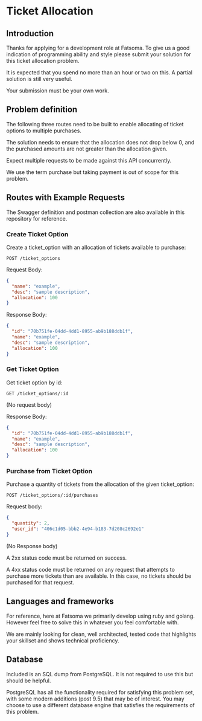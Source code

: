 # Ticket Allocation

## Introduction

Thanks for applying for a development role at Fatsoma. To give us a good
indication of programming ability and style please submit your solution for
this ticket allocation problem.

It is expected that you spend no more than an hour or two on this. A partial
solution is still very useful.

Your submission must be your own work.

## Problem definition

The following three routes need to be built to enable allocating of ticket
options to multiple purchases.

The solution needs to ensure that the allocation does not drop below 0,
and the purchased amounts are not greater than the allocation given.

Expect multiple requests to be made against this API concurrently.

We use the term purchase but taking payment is out of scope for this problem.

## Routes with Example Requests

The Swagger definition and postman collection are also available in this repository for reference.

### Create Ticket Option

Create a ticket_option with an allocation of tickets available to purchase:

`POST /ticket_options`

Request Body:

```json
{
  "name": "example",
  "desc": "sample description",
  "allocation": 100
}
```

Response Body:

```json
{
  "id": "70b751fe-04dd-4dd1-8955-ab9b188ddb1f",
  "name": "example",
  "desc": "sample description",
  "allocation": 100
}
```

### Get Ticket Option

Get ticket option by id:

`GET /ticket_options/:id`

(No request body)

Response Body:

```json
{
  "id": "70b751fe-04dd-4dd1-8955-ab9b188ddb1f",
  "name": "example",
  "desc": "sample description",
  "allocation": 100
}
```

### Purchase from Ticket Option

Purchase a quantity of tickets from the allocation of the given ticket_option:

`POST /ticket_options/:id/purchases`

Request body:

```json
{
  "quantity": 2,
  "user_id": "406c1d05-bbb2-4e94-b183-7d208c2692e1"
}
```

(No Response body)

A 2xx status code must be returned on success.

A 4xx status code must be returned on any request that attempts to purchase more tickets than are available. In this case, no tickets should be purchased for that request.

## Languages and frameworks

For reference, here at Fatsoma we primarily develop using ruby and golang.
However feel free to solve this in whatever you feel comfortable with.

We are mainly looking for clean, well architected, tested code that highlights
your skillset and shows technical proficiency.

## Database

Included is an SQL dump from PostgreSQL. It is not required to use this but should be helpful.

PostgreSQL has all the functionality required for satisfying this problem set, with some modern additions (post 9.5) that may be of interest. You may choose to use a different database engine that satisfies the requirements of this problem.
